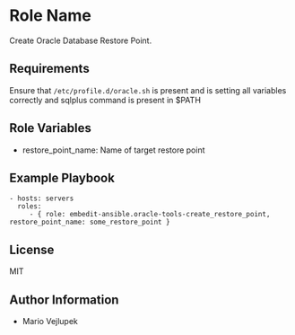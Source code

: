 Role Name
=========

Create Oracle Database Restore Point.

Requirements
------------

Ensure that `/etc/profile.d/oracle.sh` is present and is setting all variables correctly and sqlplus command is present in $PATH

Role Variables
--------------

- restore_point_name: Name of target restore point


Example Playbook
----------------

    - hosts: servers
      roles:
         - { role: embedit-ansible.oracle-tools-create_restore_point, restore_point_name: some_restore_point }

License
-------

MIT

Author Information
------------------

- Mario Vejlupek
